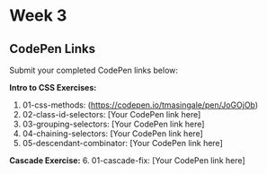 
# Week 3 

## CodePen Links

Submit your completed CodePen links below:

**Intro to CSS Exercises:**

1. 01-css-methods: (https://codepen.io/tmasingale/pen/JoGOjOb)
2. 02-class-id-selectors: [Your CodePen link here]
3. 03-grouping-selectors: [Your CodePen link here]
4. 04-chaining-selectors: [Your CodePen link here]
5. 05-descendant-combinator: [Your CodePen link here]

**Cascade Exercise:** 6. 01-cascade-fix: [Your CodePen link here]

